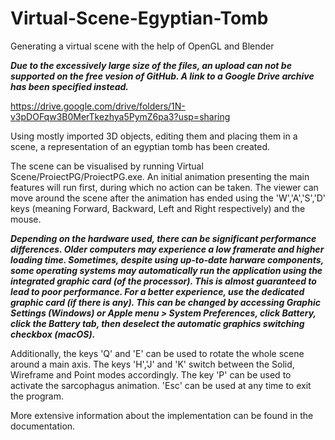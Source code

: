 # Virtual-Scene-Egyptian-Tomb
Generating a virtual scene with the help of OpenGL and Blender

***Due to the excessively large size of the files, an upload can not be supported on the free vesion of GitHub. A link to a Google Drive archive has been
specified instead.***

https://drive.google.com/drive/folders/1N-v3pDOFqw3B0MerTkezhya5PymZ6pa3?usp=sharing

Using mostly imported 3D objects, editing them and placing them in a scene, a representation of an egyptian tomb has been created. 

The scene can be visualised by running Virtual Scene/ProiectPG/ProiectPG.exe. An initial animation presenting the main features will run first, during which no action can be taken. The viewer can move around the scene after the animation has ended using the 'W','A','S','D' keys (meaning Forward, Backward, Left and Right respectively) and the mouse. 

***Depending on the hardware used, there can be significant performance differences. Older computers may experience a low framerate and higher loading time. Sometimes, despite using up-to-date harware components, some operating systems may automatically run the application using the integrated graphic card (of the processor). This is almost guaranteed to lead to poor performance. For a better experience, use the dedicated graphic card (if there is any). This can be changed by accessing Graphic Settings (Windows) or Apple menu > System Preferences, click Battery, click the Battery tab, then deselect the automatic graphics switching checkbox (macOS).***

Additionally, the keys 'Q' and 'E' can be used to rotate the whole scene around a main axis. The keys 'H','J' and 'K' switch between the Solid, Wireframe and Point modes accordingly. The key 'P' can be used to activate the sarcophagus animation. 'Esc' can be used at any time to exit the program. 

More extensive information about the implementation can be found in the documentation.


